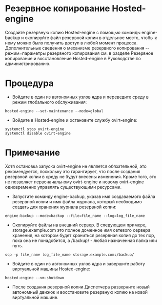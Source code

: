 
Резервное копирование Hosted-engine 
==============

Создайте резервную копию Hosted-engine  с помощью команды engine-backup и скопируйте файл резервной копии в отдельное место, чтобы к нему можно было получить доступ в любой момент процесса.
Дополнительные сведения о механизме резервного копирования --режим=параметры резервного копирования см. в разделе Резервное копирование и восстановление Hosted-engine в Руководстве по администрированию.

Процедура
==============

* Войдите в один из автономных узлов ядра и переведите среду в режим глобального обслуживания:

```console
hosted-engine --set-maintenance --mode=global
```

* Войдите в Hosted-engine  и остановите службу ovirt-engine:

```console
systemctl stop ovirt-engine
systemctl disable ovirt-engine
```

Примечание
==============

Хотя остановка запуска ovirt-engine  не является обязательной, это рекомендуется, поскольку это гарантирует, что после создания резервной копии в среду не будут внесены изменения. Кроме того, это не позволяет первоначальному ovirt-engine и новому ovirt-engine одновременно управлять существующими ресурсами.

* Запустите команду engine-backup, указав имя создаваемого файла резервной копии и имя файла журнала, который необходимо создать для хранения журнала резервной копии:

```console
engine-backup --mode=backup --file=file_name --log=log_file_name
```

* Скопируйте файлы на внешний сервер. В следующем примере, storage.example.com это полное доменное имя сетевого сервера хранения, на котором будет храниться резервная копия до тех пор, пока она не понадобится, а /backup/ - любая назначенная папка или путь.

```console
scp -p file_name log_file_name storage.example.com:/backup/
```

* Войдите в один из автономных узлов ядра и завершите работу виртуальной машины Hosted-engine:

```console
hosted-engine --vm-shutdown
```

* После создания резервной копии Диспетчера разверните новый автономный движок и восстановите резервную копию на новой виртуальной машине.
